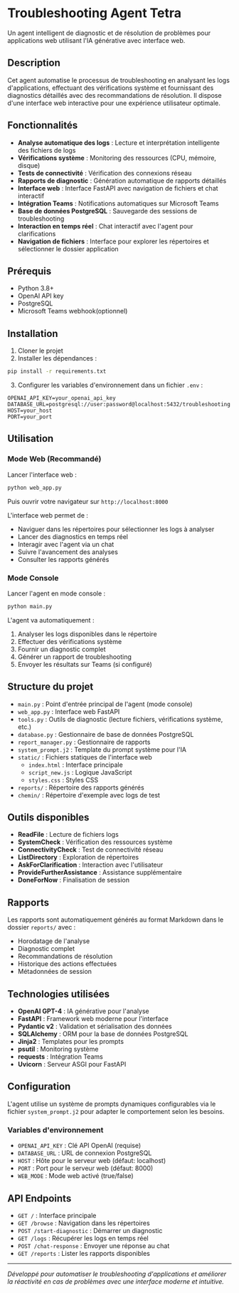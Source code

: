 # Troubleshooting Agent Tetra

Un agent intelligent de diagnostic et de résolution de problèmes pour applications web utilisant l'IA générative avec interface web.

## Description

Cet agent automatise le processus de troubleshooting en analysant les logs d'applications, effectuant des vérifications système et fournissant des diagnostics détaillés avec des recommandations de résolution. Il dispose d'une interface web interactive pour une expérience utilisateur optimale.

## Fonctionnalités

- **Analyse automatique des logs** : Lecture et interprétation intelligente des fichiers de logs
- **Vérifications système** : Monitoring des ressources (CPU, mémoire, disque)
- **Tests de connectivité** : Vérification des connexions réseau
- **Rapports de diagnostic** : Génération automatique de rapports détaillés
- **Interface web** : Interface FastAPI avec navigation de fichiers et chat interactif
- **Intégration Teams** : Notifications automatiques sur Microsoft Teams
- **Base de données PostgreSQL** : Sauvegarde des sessions de troubleshooting
- **Interaction en temps réel** : Chat interactif avec l'agent pour clarifications
- **Navigation de fichiers** : Interface pour explorer les répertoires et sélectionner le dossier application

## Prérequis

- Python 3.8+
- OpenAI API key
- PostgreSQL
- Microsoft Teams webhook(optionnel)

## Installation

1. Cloner le projet
2. Installer les dépendances :
```bash
pip install -r requirements.txt
```

3. Configurer les variables d'environnement dans un fichier `.env` :
```env
OPENAI_API_KEY=your_openai_api_key
DATABASE_URL=postgresql://user:password@localhost:5432/troubleshooting
HOST=your_host
PORT=your_port
```

## Utilisation

### Mode Web (Recommandé)

Lancer l'interface web :
```bash
python web_app.py
```

Puis ouvrir votre navigateur sur `http://localhost:8000`

L'interface web permet de :
- Naviguer dans les répertoires pour sélectionner les logs à analyser
- Lancer des diagnostics en temps réel
- Interagir avec l'agent via un chat
- Suivre l'avancement des analyses
- Consulter les rapports générés

### Mode Console

Lancer l'agent en mode console :
```bash
python main.py
```

L'agent va automatiquement :
1. Analyser les logs disponibles dans le répertoire
2. Effectuer des vérifications système
3. Fournir un diagnostic complet
4. Générer un rapport de troubleshooting
5. Envoyer les résultats sur Teams (si configuré)

## Structure du projet

- `main.py` : Point d'entrée principal de l'agent (mode console)
- `web_app.py` : Interface web FastAPI
- `tools.py` : Outils de diagnostic (lecture fichiers, vérifications système, etc.)
- `database.py` : Gestionnaire de base de données PostgreSQL
- `report_manager.py` : Gestionnaire de rapports
- `system_prompt.j2` : Template du prompt système pour l'IA
- `static/` : Fichiers statiques de l'interface web
  - `index.html` : Interface principale
  - `script_new.js` : Logique JavaScript
  - `styles.css` : Styles CSS
- `reports/` : Répertoire des rapports générés
- `chemin/` : Répertoire d'exemple avec logs de test

## Outils disponibles

- **ReadFile** : Lecture de fichiers logs
- **SystemCheck** : Vérification des ressources système
- **ConnectivityCheck** : Test de connectivité réseau
- **ListDirectory** : Exploration de répertoires
- **AskForClarification** : Interaction avec l'utilisateur
- **ProvideFurtherAssistance** : Assistance supplémentaire
- **DoneForNow** : Finalisation de session

## Rapports

Les rapports sont automatiquement générés au format Markdown dans le dossier `reports/` avec :
- Horodatage de l'analyse
- Diagnostic complet
- Recommandations de résolution
- Historique des actions effectuées
- Métadonnées de session

## Technologies utilisées

- **OpenAI GPT-4** : IA générative pour l'analyse
- **FastAPI** : Framework web moderne pour l'interface
- **Pydantic v2** : Validation et sérialisation des données
- **SQLAlchemy** : ORM pour la base de données PostgreSQL
- **Jinja2** : Templates pour les prompts
- **psutil** : Monitoring système
- **requests** : Intégration Teams
- **Uvicorn** : Serveur ASGI pour FastAPI

## Configuration

L'agent utilise un système de prompts dynamiques configurables via le fichier `system_prompt.j2` pour adapter le comportement selon les besoins.

### Variables d'environnement

- `OPENAI_API_KEY` : Clé API OpenAI (requise)
- `DATABASE_URL` : URL de connexion PostgreSQL
- `HOST` : Hôte pour le serveur web (défaut: localhost)
- `PORT` : Port pour le serveur web (défaut: 8000)
- `WEB_MODE` : Mode web activé (true/false)

## API Endpoints

- `GET /` : Interface principale
- `GET /browse` : Navigation dans les répertoires
- `POST /start-diagnostic` : Démarrer un diagnostic
- `GET /logs` : Récupérer les logs en temps réel
- `POST /chat-response` : Envoyer une réponse au chat
- `GET /reports` : Lister les rapports disponibles

---

*Développé pour automatiser le troubleshooting d'applications et améliorer la réactivité en cas de problèmes avec une interface moderne et intuitive.*
